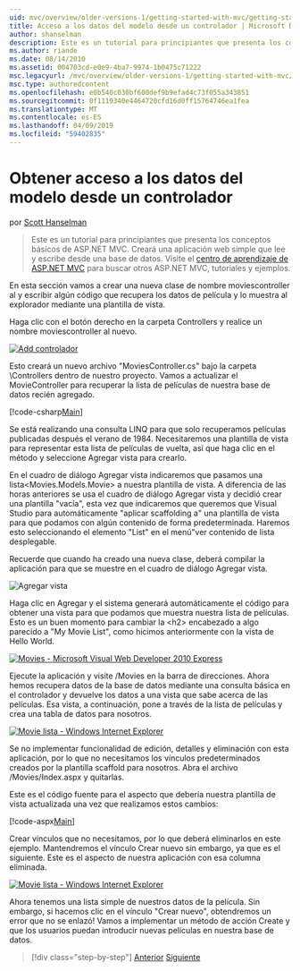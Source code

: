 ```yaml
---
uid: mvc/overview/older-versions-1/getting-started-with-mvc/getting-started-with-mvc-part5
title: Acceso a los datos del modelo desde un controlador | Microsoft Docs
author: shanselman
description: Este es un tutorial para principiantes que presenta los conceptos básicos de ASP.NET MVC. Cree una aplicación web simple que lee y escribe desde una base de datos.
ms.author: riande
ms.date: 08/14/2010
ms.assetid: 004703cd-e0e9-4ba7-9974-1b0475c71222
msc.legacyurl: /mvc/overview/older-versions-1/getting-started-with-mvc/getting-started-with-mvc-part5
msc.type: authoredcontent
ms.openlocfilehash: e0b540c030bf600def9b9efad4c73f055a343851
ms.sourcegitcommit: 0f1119340e4464720cfd16d0ff15764746ea1fea
ms.translationtype: MT
ms.contentlocale: es-ES
ms.lasthandoff: 04/09/2019
ms.locfileid: "59402835"
---
```

# <a name="accessing-your-models-data-from-a-controller"></a>Obtener acceso a los datos del modelo desde un controlador

por [Scott Hanselman](https://github.com/shanselman)

> Este es un tutorial para principiantes que presenta los conceptos básicos de ASP.NET MVC. Creará una aplicación web simple que lee y escribe desde una base de datos. Visite el [centro de aprendizaje de ASP.NET MVC](../../../index.md) para buscar otros ASP.NET MVC, tutoriales y ejemplos.


En esta sección vamos a crear una nueva clase de nombre moviescontroller al y escribir algún código que recupera los datos de película y lo muestra al explorador mediante una plantilla de vista.

Haga clic con el botón derecho en la carpeta Controllers y realice un nombre moviescontroller al nuevo.

[![Add controlador](getting-started-with-mvc-part5/_static/image2.png)](getting-started-with-mvc-part5/_static/image1.png)

Esto creará un nuevo archivo "MoviesController.cs" bajo la carpeta \Controllers dentro de nuestro proyecto. Vamos a actualizar el MovieController para recuperar la lista de películas de nuestra base de datos recién agregado.

[!code-csharp[Main](getting-started-with-mvc-part5/samples/sample1.cs)]

Se está realizando una consulta LINQ para que solo recuperamos películas publicadas después el verano de 1984. Necesitaremos una plantilla de vista para representar esta lista de películas de vuelta, así que haga clic en el método y seleccione Agregar vista para crearlo.

En el cuadro de diálogo Agregar vista indicaremos que pasamos una lista&lt;Movies.Models.Movie&gt; a nuestra plantilla de vista. A diferencia de las horas anteriores se usa el cuadro de diálogo Agregar vista y decidió crear una plantilla "vacía", esta vez que indicaremos que queremos que Visual Studio para automáticamente "aplicar scaffolding a" una plantilla de vista para que podamos con algún contenido de forma predeterminada. Haremos esto seleccionando el elemento "List" en el menú"ver contenido de lista desplegable.

Recuerde que cuando ha creado una nueva clase, deberá compilar la aplicación para que se muestre en el cuadro de diálogo Agregar vista.

![Agregar vista](getting-started-with-mvc-part5/_static/image3.png)

Haga clic en Agregar y el sistema generará automáticamente el código para obtener una vista para que podamos que muestra nuestra lista de películas. Esto es un buen momento para cambiar la &lt;h2&gt; encabezado a algo parecido a "My Movie List", como hicimos anteriormente con la vista de Hello World.

[![Movies - Microsoft Visual Web Developer 2010 Express](getting-started-with-mvc-part5/_static/image5.png)](getting-started-with-mvc-part5/_static/image4.png)

Ejecute la aplicación y visite /Movies en la barra de direcciones. Ahora hemos recupera datos de la base de datos mediante una consulta básica en el controlador y devuelve los datos a una vista que sabe acerca de las películas. Esa vista, a continuación, pone a través de la lista de películas y crea una tabla de datos para nosotros.

[![Movie lista - Windows Internet Explorer](getting-started-with-mvc-part5/_static/image7.png)](getting-started-with-mvc-part5/_static/image6.png)

Se no implementar funcionalidad de edición, detalles y eliminación con esta aplicación, por lo que no necesitamos los vínculos predeterminados creados por la plantilla scaffold para nosotros. Abra el archivo /Movies/Index.aspx y quitarlas.

Este es el código fuente para el aspecto que debería nuestra plantilla de vista actualizada una vez que realizamos estos cambios:

[!code-aspx[Main](getting-started-with-mvc-part5/samples/sample2.aspx)]

Crear vínculos que no necesitamos, por lo que deberá eliminarlos en este ejemplo. Mantendremos el vínculo Crear nuevo sin embargo, ya que es el siguiente. Este es el aspecto de nuestra aplicación con esa columna eliminada.

[![Movie lista - Windows Internet Explorer](getting-started-with-mvc-part5/_static/image9.png)](getting-started-with-mvc-part5/_static/image8.png)

Ahora tenemos una lista simple de nuestros datos de la película. Sin embargo, si hacemos clic en el vínculo "Crear nuevo", obtendremos un error que no se enlazó! Vamos a implementar un método de acción Create y que los usuarios puedan introducir nuevas películas en nuestra base de datos.

> [!div class="step-by-step"]
> [Anterior](getting-started-with-mvc-part4.md)
> [Siguiente](getting-started-with-mvc-part6.md)
